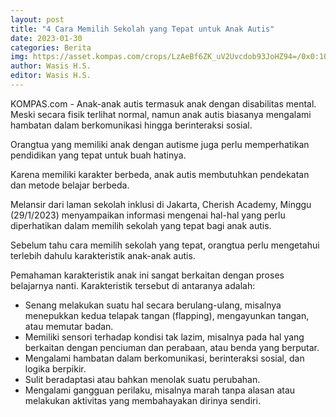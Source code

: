 ```yaml
---
layout: post
title: "4 Cara Memilih Sekolah yang Tepat untuk Anak Autis"
date: 2023-01-30
categories: Berita
img: https://asset.kompas.com/crops/LzAeBf6ZK_uV2Uvcdob93JoHZ94=/0x0:1000x667/750x500/data/photo/2022/01/29/61f54ff144154.jpg
author: Wasis H.S.
editor: Wasis H.S.
---
```


KOMPAS.com - Anak-anak autis termasuk anak dengan disabilitas mental. Meski secara fisik terlihat normal, namun anak autis biasanya mengalami hambatan dalam berkomunikasi hingga berinteraksi sosial. 

Orangtua yang memiliki anak dengan autisme juga perlu memperhatikan pendidikan yang tepat untuk buah hatinya. 

Karena memiliki karakter berbeda, anak autis membutuhkan pendekatan dan metode belajar berbeda. 

Melansir dari laman sekolah inklusi di Jakarta, Cherish Academy, Minggu (29/1/2023) menyampaikan informasi mengenai hal-hal yang perlu diperhatikan dalam memilih sekolah yang tepat bagi anak autis. 

Sebelum tahu cara memilih sekolah yang tepat, orangtua perlu mengetahui terlebih dahulu karakteristik anak-anak autis. 

Pemahaman karakteristik anak ini sangat berkaitan dengan proses belajarnya nanti. Karakteristik tersebut di antaranya adalah: 

- Senang melakukan suatu hal secara berulang-ulang, misalnya menepukkan kedua telapak tangan (flapping), mengayunkan tangan, atau memutar badan.
- Memiliki sensori terhadap kondisi tak lazim, misalnya pada hal yang berkaitan dengan penciuman dan perabaan, atau benda yang berputar.
- Mengalami hambatan dalam berkomunikasi, berinteraksi sosial, dan logika berpikir.
- Sulit beradaptasi atau bahkan menolak suatu perubahan. 
- Mengalami gangguan perilaku, misalnya marah tanpa alasan atau melakukan aktivitas yang membahayakan dirinya sendiri.
